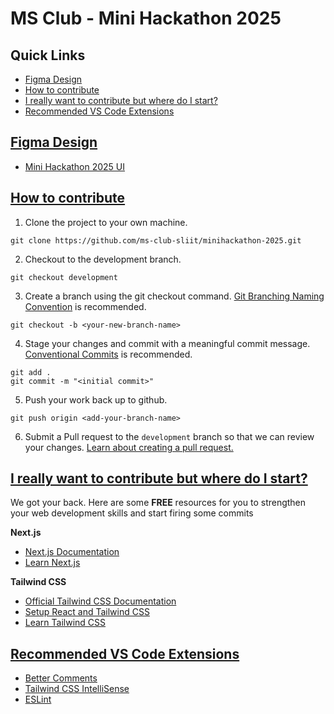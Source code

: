 # MS Club - Mini Hackathon 2025

## Quick Links
  - [Figma Design](#figma-design)
  - [How to contribute](#how-to-contribute)
  - [I really want to contribute but where do I start?](#i-really-want-to-contribute-but-where-do-i-start)
  - [Recommended VS Code Extensions](#recommended-vs-code-extensions)

## [Figma Design](#figma-design)

- [Mini Hackathon 2025 UI](https://www.figma.com/design/xcYqVzv6jpcN0JRdWPG8BM/Mini-Hackathon-25?node-id=396-28&t=GOpO2ojHllEdHDSw-1)

## [How to contribute](#how-to)

1. Clone the project to your own machine.

`git clone https://github.com/ms-club-sliit/minihackathon-2025.git`

2. Checkout to the development branch.

`git checkout development`

3. Create a branch using the git checkout command. [Git Branching Naming Convention](https://phoenixnap.com/kb/git-branch-name-convention) is recommended.

`git checkout -b <your-new-branch-name>`

4. Stage your changes and commit with a meaningful commit message. [Conventional Commits](https://www.conventionalcommits.org/en/v1.0.0/) is recommended.

```
git add .
git commit -m "<initial commit>"
```

5. Push your work back up to github.

`git push origin <add-your-branch-name>`

6. Submit a Pull request to the `development` branch so that we can review your changes. [Learn about creating a pull request.](https://docs.github.com/en/github/collaborating-with-pull-requests/proposing-changes-to-your-work-with-pull-requests/creating-a-pull-request)

## [I really want to contribute but where do I start?](#resources)

We got your back. Here are some **FREE** resources for you to strengthen your web development skills and start firing some commits

**Next.js**

- [Next.js Documentation](https://nextjs.org/docs)
- [Learn Next.js](https://nextjs.org/learn)

**Tailwind CSS**

- [Official Tailwind CSS Documentation](https://tailwindcss.com/docs)
- [Setup React and Tailwind CSS](https://www.freecodecamp.org/news/how-to-install-tailwindcss-in-react/)
- [Learn Tailwind CSS](https://www.freecodecamp.org/news/learn-tailwind-css/)

## [Recommended VS Code Extensions](#recommended-vs-code-extensions)

- [Better Comments](https://marketplace.visualstudio.com/items?itemName=aaron-bond.better-comments)
- [Tailwind CSS IntelliSense](https://marketplace.visualstudio.com/items?itemName=bradlc.vscode-tailwindcss)
- [ESLint](https://marketplace.visualstudio.com/items?itemName=dbaeumer.vscode-eslint)

